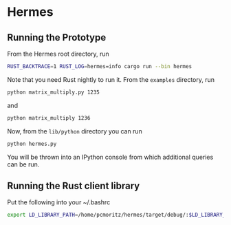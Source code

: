 # Hermes

## Running the Prototype

From the Hermes root directory, run

```bash
RUST_BACKTRACE=1 RUST_LOG=hermes=info cargo run --bin hermes
```

Note that you need Rust nightly to run it. From the `examples` directory, run

```bash
python matrix_multiply.py 1235
```

and

```bash
python matrix_multiply 1236
```

Now, from the `lib/python` directory you can run

```bash
python hermes.py
```

You will be thrown into an IPython console from which additional queries can be run.

## Running the Rust client library

Put the following into your ~/.bashrc

```bash
export LD_LIBRARY_PATH=/home/pcmoritz/hermes/target/debug/:$LD_LIBRARY_PATH
```
